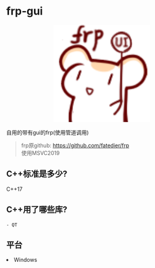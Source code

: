 # frp-gui
<!--gold sponsors start-->
<p align="center">
<img width="256px" src="https://github.com/3035936740/frp-client-gui/blob/main/frp-gui.png">
</p>
<!--gold sponsors end-->


自用的带有gui的frp(使用管道调用)

> frp原github: https://github.com/fatedier/frp<br>
> 使用MSVC2019

## C++标准是多少?
C++17

## C++用了哪些库?
<pre><code>- QT</code></pre>

<h2>平台</h2>
<ui>
<li>Windows</li>
</ui>